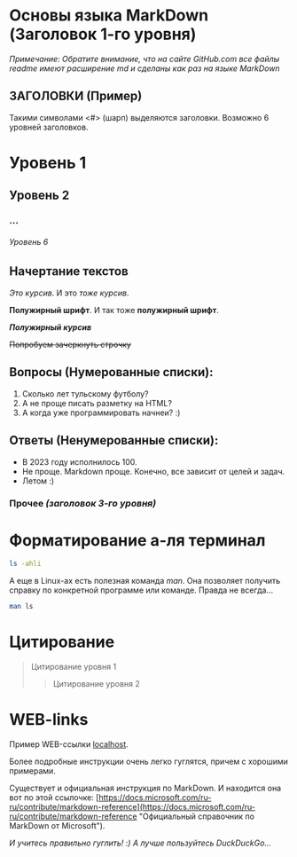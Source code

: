 # Основы языка MarkDown (Заголовок 1-го уровня)

*Примечание: Обратите внимание, что на сайте GitHub.com все файлы readme имеют расширение md и сделаны как раз на языке MarkDown*

## ЗАГОЛОВКИ (Пример)
Такими символами &lt;#&gt; (шарп) выделяются заголовки. Возможно 6 уровней заголовков.
# Уровень 1
## Уровень 2
### ...
###### Уровень 6


## Начертание текстов
*Это курсив*. И это _тоже курсив_.

**Полужирный шрифт**. И так тоже __полужирный шрифт__.

***Полужирный курсив***

~~Попробуем зачеркнуть строчку~~

## Вопросы (Нумерованные списки):
1. Сколько лет тульскому футболу?
2. А не проще писать разметку на HTML?
3. А когда уже программировать начнеи? :)

## Ответы (Ненумерованные списки):
* В 2023 году исполнилось 100.
* Не проще. Markdown проще. Конечно, все зависит от целей и задач.
* Летом :)

### Прочее *(заголовок 3-го уровня)*

# Форматирование а-ля терминал
```sh
ls -ahli
```

А еще в Linux-ах есть полезная команда *man*. Она позволяет получить справку по конкретной программе или команде. Правда не всегда...
```sh
man ls
```

# Цитирование

> Цитирование уровня 1
>> Цитирование уровня 2

# WEB-links

Пример WEB-ссылки [localhost](http://localhost/ "локалхост").


Более подробные инструкции очень легко гуглятся, причем с хорошими примерами.

Существует и официальная инструкция по MarkDown.
И находится она вот по этой ссылочке: [https://docs.microsoft.com/ru-ru/contribute/markdown-reference](https://docs.microsoft.com/ru-ru/contribute/markdown-reference "Официальный справочник по MarkDown от Microsoft").

*И учитесь правильно гуглить! :)*
*А лучше пользуйтесь DuckDuckGo...*
